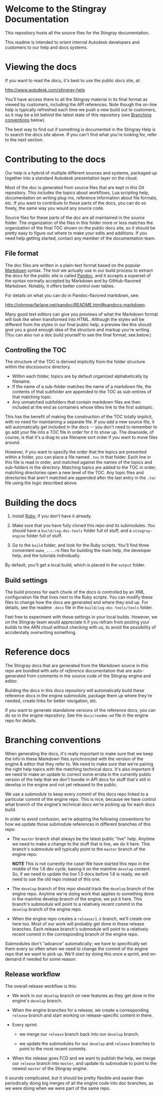 # Welcome to the Stingray Documentation

This repository hosts all the source files for the Stingray documentation.

This readme is intended to orient internal Autodesk developers and customers to our help and docs systems.

# Viewing the docs

If you want to read the docs, it's best to use the public docs site, at:

<http://www.autodesk.com/stingray-help>

You'll have access there to all the Stingray material in its final format as viewed by customers, including the API references. Note though the on-line help is typically refreshed each time we push a new build out to customers, so it may be a bit behind the latest state of this repository (see [Branching conventions](#branching-conventions) below).

The best way to find out if something is documented in the Stingray Help is to search the docs site above. If you can't find what you're looking for, refer to the next section.

# Contributing to the docs

Our help is a hybrid of multiple different sources and systems, packaged up together into a standard Autodesk presentation layer on the cloud.

Most of the doc is generated from source files that are kept in this Git repository. This includes the topics about workflows, Lua scripting help, documentation on writing plug-ins, reference information about file formats, etc. If you want to contribute to these parts of the docs, you can do so freely, the same way you would any source code.

Source files for these parts of the doc are all maintained in the *source* folder. The organization of the files in this folder more or less matches the organization of the final TOC shown on the public docs site, so it should be pretty easy to figure out where to make your edits and additions. If you need help getting started, contact any member of the documentation team.

## File format

The doc files are written in a plain-text format based on the popular [Markdown](http://daringfireball.net/projects/markdown/) syntax. The tool we actually use in our build process to extract the docs for the public site is called [Pandoc](http://johnmacfarlane.net/pandoc), and it accepts a superset of the syntax normally accepted by Markdown and by GitHub-flavored Markdown. Notably, it offers better control over tables.

For details on what you can do in Pandoc-flavored markdown, see:

<http://johnmacfarlane.net/pandoc/README.html#pandocs-markdown>.

Many good text editors can give you previews of what the Markdown format will look like when transformed into HTML. Although the styles will be different from the styles in our final public help, a preview like this should give you a good enough idea of the structure and markup you're writing. (You can also run a doc build yourself to see the final format; see below.)

## Controlling the TOC

The structure of the TOC is derived implicitly from the folder structure within the *docs\source* directory.

*   Within each folder, topics are by default organized alphabetically by filename.
*   If the name of a sub-folder matches the name of a markdown file, the contents of that subfolder are appended to the TOC as sub-entries of that matching topic.
*   Any unmatched subfolders that contain markdown files are then included at the end as containers whose titles link to the first subtopic.

This has the benefit of making the construction of the TOC totally implicit, with no need for maintaining a separate file. If you add a new source file, it will automatically get included in the docs -- you don't need to remember to go add your file into a TOC file in order for it to show up. The downside, of course, is that it's a drag to use filename sort order if you want to move files around.

However, if you want to specify the order that the topics are presented within a folder, you can place a file named `.toc` in that folder. Each line in this file is read in order, and matched against the names of the topics and sub-folders in the directory. Matching topics are added to the TOC in order; matching directories open a new level of the TOC. Any topic files and directories that aren't matched are appended after the last entry in the `.toc` file using the logic described above.

# Building the docs

1.	Install [Ruby](https://www.ruby-lang.org/en/downloads/), if you don't have it already.

2.	Make sure that you have fully cloned this repo *and* its submodules. You should have a `build/ixg-doc-tools` folder full of stuff, and a `stingray-engine` folder full of stuff.

3.	Go to the `build` folder, and look for the Ruby scripts. You'll find three convenient `make_....rb` files for building the main help, the developer help, and the tutorials individually.

By default, you'll get a local build, which is placed in the `output` folder.

## Build settings

The build process for each chunk of the docs is controlled by an XML configuration file that lives next to the Ruby scripts. You can modify these files to change how the docs are generated and where they end up. For details, see the readme `.docx` file in the `build/ixg-doc-tools/tools` folder.

Feel free to experiment with these settings in your local builds. However, we on the Stingray team would appreciate it if you refrain from posting your builds to the AKN cloud without checking with us, to avoid the possibility of accidentally overwriting something.

# Reference docs

The Stingray docs that are generated from the Markdown source in this repo are bundled with sets of *reference* documentation that are auto-generated from comments in the source code of the Stingray engine and editor.

Building the docs in this docs repository will automatically build these reference docs in the engine submodule, package them up where they're needed, create links for better navigation, etc.

If you want to generate standalone versions of the reference docs, you can do so in the engine repository. See the `docs/readme.md` file in the engine repo for details.

# Branching conventions

When generating the docs, it's really important to make sure that we keep the info in these Markdown files synchronized with the version of the engine & editor that they refer to. We need to make sure that we're pairing the right help topics with the matching technical docs. It's also important if we need to make an update to correct some errata in the currently public version of the help that we don't bundle in API docs for stuff that's still in develop in the engine and not yet released to the public.

We use a *submodule* to keep every commit of this docs repo linked to a particular commit of the engine repo. This is nice, because we have control what branch of the engine's technical docs we're picking up for each docs build.

In order to avoid confusion, we're adopting the following conventions for how we update those submodule references in different branches of this repo:

-	The `master` branch shall always be the latest public "live" help. Anytime we need to make a change to the stuff that is live, we do it here. This branch's submodule will typically point to the `master` branch of the engine repo.

	**NOTE** This is not currently the case! We have started this repo in the middle of the 1.6 dev cycle, basing it on the mainline `develop` content. So, if we need to update the live 1.5 docs before 1.6 is ready, we will need to use the old repo instead of this one.

-	The `develop` branch of this repo should track the `develop` branch of the engine repo. Anytime we're doing work that applies to something done in the mainline develop branch of the engine, we put it here. This branch's submodule will point to a relatively recent commit in the `develop` branch of the engine repo.

-	When the engine repo creates a `release/1.X` branch, we'll create one here too. Most of our work will probably get done in these release branches. Each release branch's submodule will point to a relatively recent commit in the corresponding branch of the engine repo.

Submodules don't "advance" automatically; we have to specifically set them every so often when we need to change the commit of the engine repo that we want to pick up. We'll start by doing this once a sprint, and on-demand if needed for some reason.

## Release workflow

The overall release workflow is this:

-	We work in our `develop` branch on new features as they get done in the engine's `develop` branch.

-	When the engine branches for a release, we create a corresponding `release` branch and start working on release-specific content in there.

-	Every sprint:

	-	we merge our `release` branch back into our `develop` branch.

	-	we update the submodules for our `develop` and `release` branches to point to the most recent commits.

-	When the release goes FCD and we want to publish the help, we merge our `release` branch into `master`, and update its submodule to point to the newest `master` of the Stingray engine.

It sounds complicated, but it should be pretty flexible and easier than periodically doing big merges of all the engine code into doc branches, as we were doing when we were part of the same repo.
